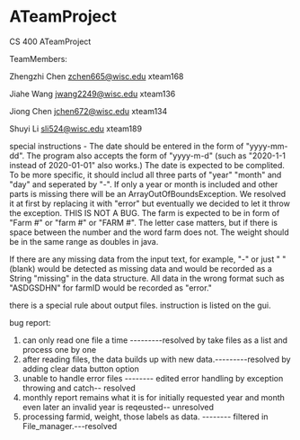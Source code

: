 # ATeamProject
CS 400 ATeamProject

TeamMembers:

Zhengzhi Chen  zchen665@wisc.edu   xteam168

Jiahe Wang     jwang2249@wisc.edu  xteam136

Jiong Chen     jchen672@wisc.edu   xteam134

Shuyi Li       sli524@wisc.edu     xteam189

special instructions -
  The date should be entered in the form of "yyyy-mm-dd". The program also accepts the form of "yyyy-m-d" (such as "2020-1-1 instead of 2020-01-01" also works.)
  The date is expected to be complited. To be more specific, it should includ all three parts of "year" "month" and "day" and seperated by "-". If only a year or month is included and other parts is missing there will be an ArrayOutOfBoundsException. We resolved it at first by replacing it with "error" but eventually we decided to let it throw the exception. THIS IS NOT A BUG.
  The farm is expected to be in form of "Farm #" or "farm #" or "FARM #". The letter case matters, but if there is space between the number and the word farm does not.
  The weight should be in the same range as doubles in java. 
  
  If there are any missing data from the input text, for example, "-" or just " "(blank) would be detected as missing data and would be recorded as a String "missing" in the data structure. All data in the wrong format such as "ASDGSDHN" for farmID would be recorded as "error."
 
  there is a special rule about output files. instruction is listed on the gui.
  
bug report: 
  1. can only read one file a time  ---------resolved by take files as a list and process one by one
  2. after reading files, the data builds up with new data.---------resolved by adding clear data button option
  3. unable to handle error files -------- edited error handling by exception throwing and catch-- resolved
  4. monthly report  remains what it is for initially requested year and month even later an invalid year is reqeusted-- unresolved
  5. processing farmid, weight, those labels as data. -------- filtered in File_manager.---resolved
  
